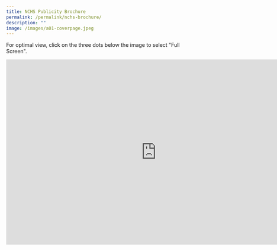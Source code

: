 ```yaml
---
title: NCHS Publicity Brochure
permalink: /permalink/nchs-brochure/
description: ""
image: /images/a01-coverpage.jpeg
---
```

For optimal view, click on the three dots below the image to select "Full Screen".

<iframe src="https://docs.google.com/presentation/d/e/2PACX-1vRaPr3FKFXonA-htW7skOGwfISiK93eJYEBY6pm2DN_Zyo5Utqvol26kkxrU3IQj_95UlZ76gsTm7AO/embed?start=true&amp;loop=true&amp;delayms=60000" frameborder="0" width="810" height="500" allowfullscreen="true"></iframe>
